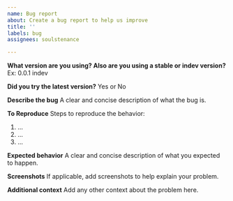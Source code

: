```yaml
---
name: Bug report
about: Create a bug report to help us improve
title: ''
labels: bug
assignees: soulstenance

---
```


**What version are you using? Also are you using a stable or indev version?**
Ex: 0.0.1 indev

**Did you try the latest version?**
Yes or No

**Describe the bug**
A clear and concise description of what the bug is.

**To Reproduce**
Steps to reproduce the behavior:
1. ...
2. ...
3. ...

**Expected behavior**
A clear and concise description of what you expected to happen.

**Screenshots**
If applicable, add screenshots to help explain your problem.

**Additional context**
Add any other context about the problem here.
